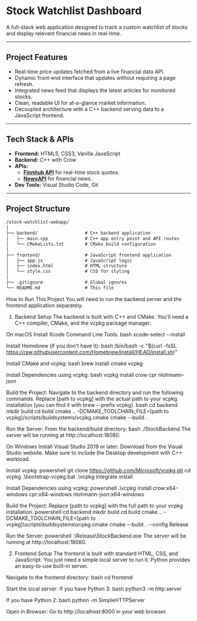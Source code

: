 # Stock Watchlist Dashboard

A full-stack web application designed to track a custom watchlist of stocks and display relevant financial news in real-time.

---

## Project Features

- Real-time price updates fetched from a live financial data API.
- Dynamic front-end interface that updates without requiring a page refresh.
- Integrated news feed that displays the latest articles for monitored stocks.
- Clean, readable UI for at-a-glance market information.
- Decoupled architecture with a C++ backend serving data to a JavaScript frontend.

---

## Tech Stack & APIs

- **Frontend:** HTML5, CSS3, Vanilla JavaScript  
- **Backend:** C++ with Crow  
- **APIs:**
  - **[Finnhub API](https://finnhub.io/)** for real-time stock quotes.
  - **[NewsAPI](https://newsapi.org/)** for financial news.
- **Dev Tools:** Visual Studio Code, Git

---

## Project Structure

```txt
/stock-watchlist-webapp/
│
├── backend/                  # C++ backend application
│   ├── main.cpp              # C++ app entry point and API routes
│   └── CMakeLists.txt        # CMake build configuration
│
├── frontend/                 # JavaScript frontend application
│   ├── app.js                # JavaScript logic
│   ├── index.html            # HTML structure
│   └── style.css             # CSS for styling
│
├── .gitignore                # Global ignores
└── README.md                 # This file

```
How to Run This Project
You will need to run the backend server and the frontend application separately.

1) Backend Setup
The backend is built with C++ and CMake. You'll need a C++ compiler, CMake, and the vcpkg package manager.

On macOS
Install Xcode Command Line Tools:
bash
xcode-select --install

Install Homebrew (if you don't have it):
bash
/bin/bash -c "$(curl -fsSL https://raw.githubusercontent.com/Homebrew/install/HEAD/install.sh)"

Install CMake and vcpkg:
bash
brew install cmake vcpkg

Install Dependencies using vcpkg:
bash
vcpkg install crow cpr nlohmann-json

Build the Project:
Navigate to the backend directory and run the following commands. Replace [path to vcpkg] with the actual path to your vcpkg installation (you can find it with brew --prefix vcpkg).
bash
cd backend
mkdir build
cd build
cmake .. -DCMAKE_TOOLCHAIN_FILE=[path to vcpkg]/scripts/buildsystems/vcpkg.cmake
cmake --build .

Run the Server:
From the backend/build directory:
bash
./StockBackend
The server will be running at http://localhost:18080.

On Windows
Install Visual Studio 2019 or later:
Download from the Visual Studio website. Make sure to include the Desktop development with C++ workload.

Install vcpkg:
powershell
git clone https://github.com/Microsoft/vcpkg.git
cd vcpkg
.\bootstrap-vcpkg.bat
.\vcpkg integrate install

Install Dependencies using vcpkg:
powershell
.\vcpkg install crow:x64-windows cpr:x64-windows nlohmann-json:x64-windows

Build the Project:
Replace [path to vcpkg] with the full path to your vcpkg installation.
powershell
cd backend
mkdir build
cd build
cmake .. -DCMAKE_TOOLCHAIN_FILE=[path to vcpkg]\scripts\buildsystems\vcpkg.cmake
cmake --build . --config Release

Run the Server:
powershell
.\Release\StockBackend.exe
The server will be running at http://localhost:18080.

2) Frontend Setup
The frontend is built with standard HTML, CSS, and JavaScript. You just need a simple local server to run it. Python provides an easy-to-use built-in server.

Navigate to the frontend directory:
bash
cd frontend

Start the local server:
If you have Python 3:
bash
python3 -m http.server

If you have Python 2:
bash
python -m SimpleHTTPServer

Open in Browser:
Go to http://localhost:8000 in your web browser.
```
